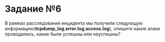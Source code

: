 # Задание №6
В рамках расследования инцидента мы получили следующую информацию(**tcpdump_log**,**error.log**,**access.log**), опишите какие атаки проводились, какие были успешны или неуспешны?